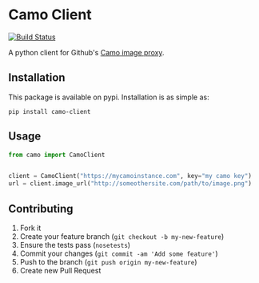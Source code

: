 Camo Client
===========

[![Build Status](https://travis-ci.org/sionide21/camo-client.png)](https://travis-ci.org/sionide21/camo-client)

A python client for Github's [Camo image proxy](https://github.com/atmos/camo).


## Installation

This package is available on pypi. Installation is as simple as:

    pip install camo-client


## Usage

```python
from camo import CamoClient


client = CamoClient("https://mycamoinstance.com", key="my camo key")
url = client.image_url("http://someothersite.com/path/to/image.png")
```


## Contributing

1. Fork it
2. Create your feature branch (`git checkout -b my-new-feature`)
3. Ensure the tests pass (`nosetests`)
4. Commit your changes (`git commit -am 'Add some feature'`)
5. Push to the branch (`git push origin my-new-feature`)
6. Create new Pull Request
